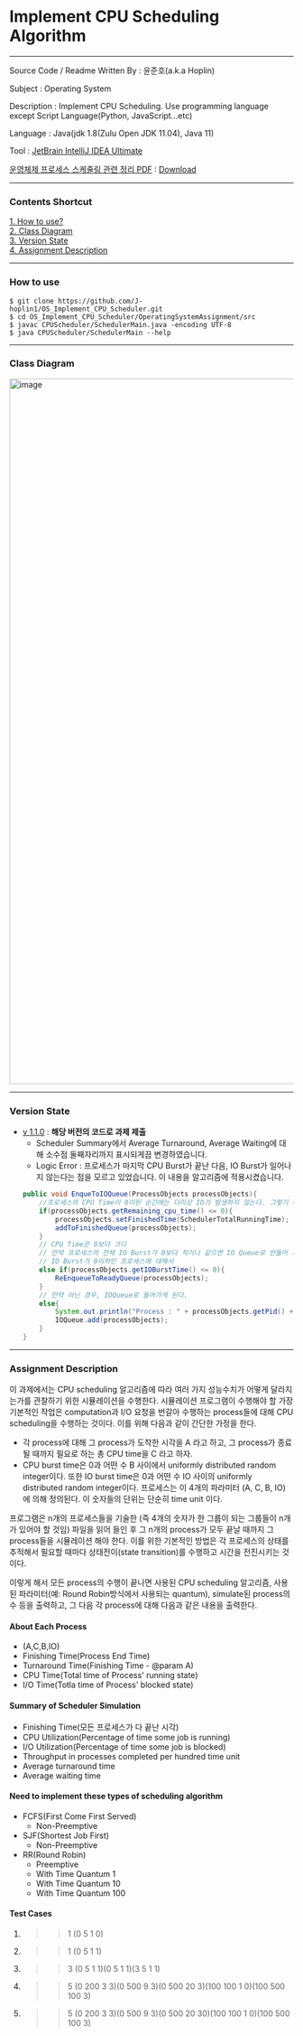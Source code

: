 # Implement CPU Scheduling Algorithm
***
Source Code / Readme Written By : 윤준호(a.k.a Hoplin)

Subject : Operating System

Description : Implement CPU Scheduling. Use programming language except Script Language(Python, JavaScript...etc)<br>

Language : Java(jdk 1.8(Zulu Open JDK 11.04), Java 11)

Tool : [JetBrain IntelliJ IDEA Ultimate](https://www.jetbrains.com/ko-kr/idea/download/#section=mac)

[운영체제 프로세스 스케줄링 관련 정리 PDF](https://github.com/J-hoplin1/OS_Implement_CPU_Scheduler/blob/main/Cpu%20Scheduler.pdf) : [Download](https://github.com/J-hoplin1/OS_Implement_CPU_Scheduler/raw/main/Cpu%20Scheduler.pdf)
***
### Contents Shortcut

[1. How to use?](https://github.com/J-hoplin1/OS_Implement_CPU_Scheduler#how-to-use)<br>
[2. Class Diagram](https://github.com/J-hoplin1/OS_Implement_CPU_Scheduler#class-diagram)<br>
[3. Version State](https://github.com/J-hoplin1/OS_Implement_CPU_Scheduler#version-state)<br>
[4. Assignment Description](https://github.com/J-hoplin1/OS_Implement_CPU_Scheduler#assignment-description)


***
### How to use

```
$ git clone https://github.com/J-hoplin1/OS_Implement_CPU_Scheduler.git
$ cd OS_Implement_CPU_Scheduler/OperatingSystemAssignment/src
$ javac CPUScheduler/SchedulerMain.java -encoding UTF-8
$ java CPUScheduler/SchedulerMain --help
```
***
### Class Diagram
<img width="1249" alt="image" src="https://user-images.githubusercontent.com/45956041/170594703-3f29e421-7833-4835-9883-f478c83e5a8c.png">

***
### Version State

- [v 1.1.0](https://github.com/J-hoplin1/OS_Implement_CPU_Scheduler/tree/v-1.1.0) : **해당 버전의 코드로 과제 제출**
    - Scheduler Summary에서 Average Turnaround, Average Waiting에 대해 소수점 둘째자리까지 표시되게끔 변경하였습니다.
    - Logic Error : 프로세스가 마지막 CPU Burst가 끝난 다음, IO Burst가 일어나지 않는다는 점을 모르고 있었습니다. 이 내용을 알고리즘에 적용시켰습니다.
    ```java
    public void EnqueToIOQueue(ProcessObjects processObjects){
        //프로세스의 CPU Time이 0이된 순간에는 더이상 IO가 발생하지 않는다. 그렇기 때문에, 바로 Finish Queue로 넣어준다.
        if(processObjects.getRemaining_cpu_time() <= 0){
            processObjects.setFinishedTime(SchedulerTotalRunningTime);
            addToFinishedQueue(processObjects);
        }
        // CPU Time은 0보다 크다
        // 만약 프로세스의 전체 IO Burst가 0보다 작거나 같으면 IO Queue로 안들어 가고 ReadyQueue로 가게 된다
        // IO Burst가 0이하인 프로세스에 대해서
        else if(processObjects.getIOBurstTime() <= 0){
            ReEnqueueToReadyQueue(processObjects);
        }
        // 만약 아닌 경우, IOQueue로 들어가게 된다.
        else{
            System.out.println("Process : " + processObjects.getPid() + " go to I/O State(Blocked State)");
            IOQueue.add(processObjects);
        }
    }
    ```
***
### Assignment Description
이 과제에서는 CPU scheduling 알고리즘에 따라 여러 가지 성능수치가 어떻게 달라지는가를 관찰하기 위한 시뮬레이션을 수행한다. 시뮬레이션 프로그램이 수행해야 할 가장 기본적인 작업은 computation과 I/O 요청을 번갈아 수행하는 process들에 대해 CPU scheduling을 수행하는 것이다. 이를 위해 다음과 같이 간단한 가정을 한다. 

- 각 process에 대해 그 process가 도착한 시각을 A 라고 하고, 그 process가 종료될 때까지  필요로 하는 총 CPU time을 C 라고 하자. 
- CPU burst time은 0과 어떤 수 B 사이에서 uniformly distributed random integer이다. 또한 IO burst time은 0과 어떤 수 IO 사이의 uniformly distributed random integer이다.
프로세스는 이 4개의 파라미터 (A, C, B, IO) 에 의해 정의된다. 이 숫자들의 단위는 단순히 time unit 이다.

프로그램은 n개의 프로세스들을 기술한 (즉 4개의 숫자가 한 그룹이  되는 그룹들이 n개가 있어야 할 것임) 파일을 읽어 들인 후 그 n개의 process가 모두 끝날 때까지 그 process들을 시뮬레이션 해야 한다. 이를 위한 기본적인 방법은 각 프로세스의 상태를 추적해서 필요할 때마다 상태전이(state transition)를 수행하고 시간을 전진시키는 것이다. 

이렇게 해서 모든 process의 수행이 끝나면 사용된 CPU scheduling 알고리즘, 사용된 파라미터(예: Round Robin방식에서 사용되는 quantum), simulate된 process의 수 등을 출력하고, 그 다음 각 process에 대해 다음과 같은 내용을 출력한다.

#### About Each Process

- (A,C,B,IO)
- Finishing Time(Process End Time)
- Turnaround Time(Finishing Time - @param A)
- CPU Time(Total time of Process' running state)
- I/O Time(Totla time of Process' blocked state)

#### Summary of Scheduler Simulation

- Finishing Time(모든 프로세스가 다 끝난 시각)
- CPU Utilization(Percentage of time some job is running)
- I/O Utilization(Percentage of time some job is blocked)
- Throughput in processes completed per hundred time unit
- Average turnaround time
- Average waiting time

#### Need to implement these types of scheduling algorithm

- FCFS(First Come First Served)
    - Non-Preemptive
- SJF(Shortest Job First)
    - Non-Preemptive
- RR(Round Robin)
    - Preemptive
    - With Time Quantum 1
    - With Time Quantum 10
    - With Time Quantum 100

#### Test Cases

1. >> 1 (0 5 1 0)
2. >> 1 (0 5 1 1)
3. >> 3 (0 5 1 1)(0 5 1 1)(3 5 1 1)
4. >> 5 (0 200 3 3)(0 500 9 3)(0 500 20 3)(100 100 1 0)(100 500 100 3)
5. >> 5 (0 200 3 3)(0 500 9 3)(0 500 20 30)(100 100 1 0)(100 500 100 3)
